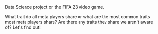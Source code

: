 Data Science project on the FIFA 23 video game.

What trait do all meta players share or what are the most common traits most meta players share? Are there any traits they share we aren't aware of? Let's find out!
